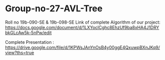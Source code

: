 # Group-no-27-AVL-Tree
Roll no 19b-090-SE &amp; 19b-098-SE
Link of complete Algorithm of our project: https://docs.google.com/document/d/1LXYoclCghc8EhzUf9ba8xHA4J1DRYbkGLcAw5k-5nPw/edit

Complete Presentation : https://drive.google.com/file/d/1KPWsJAnYnOsB4y00ggE4QxuwpBXnJKq9/view?ths=true
